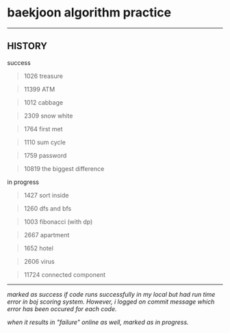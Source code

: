 # baekjoon algorithm practice

<hr/>

## HISTORY

success

> 1026 treasure

> 11399 ATM
 
> 1012 cabbage

> 2309 snow white

> 1764 first met

> 1110 sum cycle

> 1759 password

> 10819 the biggest difference

in progress

> 1427 sort inside

> 1260 dfs and bfs

> 1003 fibonacci (with dp)

> 2667 apartment

> 1652 hotel

> 2606 virus

> 11724 connected component

---

*marked as success if code runs successfully in my local but had run time error in boj scoring system. However, i logged on commit message which error has been occured for each code.*

*when it results in "failure" online as well, marked as in progress.*
